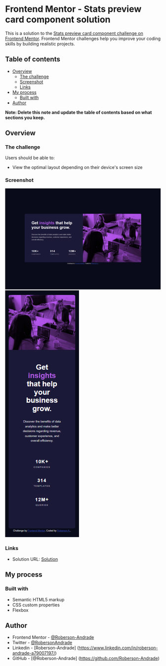 # Frontend Mentor - Stats preview card component solution

This is a solution to the [Stats preview card component challenge on Frontend Mentor](https://www.frontendmentor.io/challenges/stats-preview-card-component-8JqbgoU62). Frontend Mentor challenges help you improve your coding skills by building realistic projects. 

## Table of contents

- [Overview](#overview)
  - [The challenge](#the-challenge)
  - [Screenshot](#screenshot)
  - [Links](#links)
- [My process](#my-process)
  - [Built with](#built-with)
- [Author](#author)

**Note: Delete this note and update the table of contents based on what sections you keep.**

## Overview

### The challenge

Users should be able to:

- View the optimal layout depending on their device's screen size

### Screenshot

![Desktop Version](design/my-desktop-version.PNG)
![Mobile Version](design/my-mobile-version.PNG)

### Links

- Solution URL: [Solution](https://roberson-andrade.github.io/Frontend-Mentor-Solutions/stats%20preview%20card%20component%20main/)

## My process

### Built with

- Semantic HTML5 markup
- CSS custom properties
- Flexbox

## Author

- Frontend Mentor - [@Roberson-Andrade](https://www.frontendmentor.io/profile/Roberson-Andrade)
- Twitter - [@RobersonAndrade](https://twitter.com/RobersonAndrad)
- Linkedin - [Roberson-Andrade] (https://www.linkedin.com/in/roberson-andrade-a79007197/)
- GitHub - [@Roberson-Andrade] (https://github.com/Roberson-Andrade)
